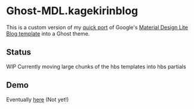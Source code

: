 # Ghost-MDL.kagekirinblog

This is a custom version of
my [quick port](https://github.com/KageKirin/Ghost-MDL.blog.git)
of Google's [Material Design Lite](http://www.getmdl.io)
[Blog template](http://www.getmdl.io/templates/blog/index.html)
into a Ghost theme.


## Status

WIP	
Currently moving large chunks of the hbs templates into hbs partials

## Demo

Eventually [here](https://kagekirinblog.herokuapp.com/)	
(Not yet!)
